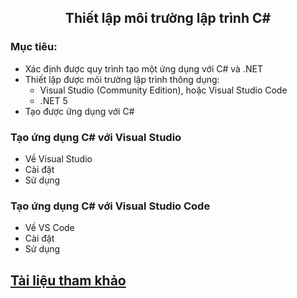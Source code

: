 <h2 align="center"> 
Thiết lập môi trường lập trình C#
</h2>

### Mục tiêu:
- Xác định được quy trình tạo một ứng dụng với C# và .NET
- Thiết lập được môi trường lập trình thông dụng: 
  * Visual Studio (Community Edition), hoặc Visual Studio Code
  * .NET 5
- Tạo được ứng dụng với C# 

<div class="header">
<h3>Tạo ứng dụng C# với Visual Studio</h3>
<ul>
    <li>Về Visual Studio</li>
    <li>Cài đặt</li>
    <li>Sử dụng</li>
</ul>

<h3>Tạo ứng dụng C# với Visual Studio Code</h3>
<ul>
    <li>Về VS Code</li>
    <li>Cài đặt</li>
    <li>Sử dụng</li>
</ul>
</div>


## [Tài liệu tham khảo](references.md)
